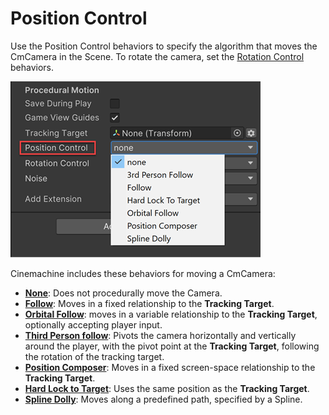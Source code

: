 # Position Control

Use the Position Control behaviors to specify the algorithm that moves the CmCamera in the Scene. To rotate the camera, set the [Rotation Control](CinemachineVirtualCameraAim.md) behaviors.

![__Position Control__, with the __Follow__ algorithm (red)](images/CinemachineBody.png)

Cinemachine includes these behaviors for moving a CmCamera:

- [__None__](CinemachineBodyDoNothing.md): Does not procedurally move the Camera.
- [__Follow__](CinemachineFollow.md): Moves in a fixed relationship to the __Tracking Target__.
- [__Orbital Follow__](CinemachineOrbitalFollow.md): moves in a variable relationship to the __Tracking Target__, optionally accepting player input.
- [__Third Person follow__](CinemachineThirdPersonFollow.md): Pivots the camera horizontally and vertically around the player, with the pivot point at the __Tracking Target__, following the rotation of the tracking target.
- [__Position Composer__](CinemachinePositionComposer.md): Moves in a fixed screen-space relationship to the __Tracking Target__.
- [__Hard Lock to Target__](CinemachineHardLockToTarget.md): Uses the same position as the __Tracking Target__.
- [__Spline Dolly__](CinemachineSplineDolly.md): Moves along a predefined path, specified by a Spline.











